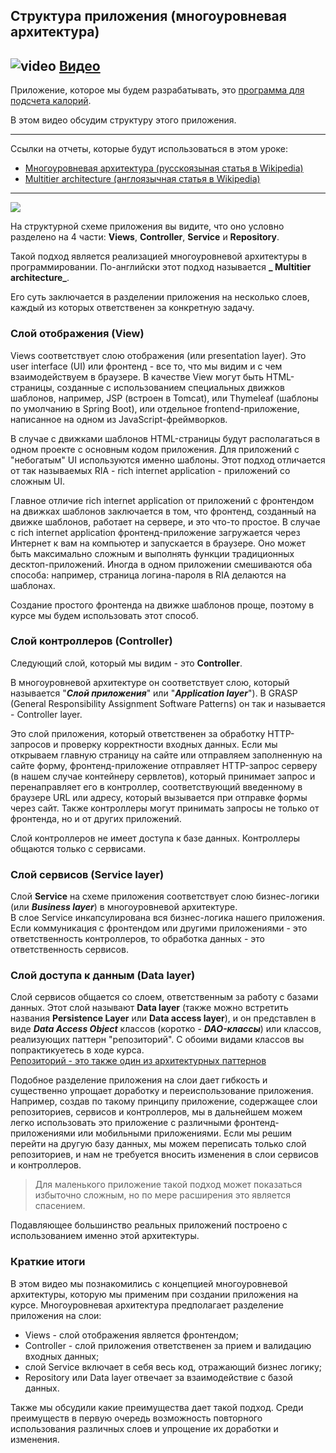 ## Структура приложения (многоуровневая архитектура)

## ![video](https://cloud.githubusercontent.com/assets/13649199/13672715/06dbc6ce-e6e7-11e5-81a9-04fbddb9e488.png) [Видео](https://drive.google.com/file/d/1UHzSy9i-uonmTMFoR5v69Y-vyWLCLQWd)

Приложение, которое мы будем разрабатывать, это [программа для подсчета калорий](http://javaops-demo.ru/topjava).

В этом видео обсудим структуру этого приложения.

---
Ссылки на отчеты, которые будут использоваться в этом уроке:

- [Многоуровневая архитектура (русскоязыная статья в Wikipedia)](https://ru.wikipedia.org/wiki/%D0%9C%D0%BD%D0%BE%D0%B3%D0%BE%D1%83%D1%80%D0%BE%D0%B2%D0%BD%D0%B5%D0%B2%D0%B0%D1%8F_%D0%B0%D1%80%D1%85%D0%B8%D1%82%D0%B5%D0%BA%D1%82%D1%83%D1%80%D0%B0)
- [Multitier architecture (англоязычная статья в Wikipedia)](https://en.wikipedia.org/wiki/Multitier_architecture)

---

<img src="https://javaops.ru/static/images/projects/top-scheme.jpg" />

На структурной схеме приложения вы видите, что оно условно разделено на 4 части: **Views**,
**Controller**, **Service** и **Repository**.

Такой подход является реализацией многоуровневой архитектуры в программировании. По-английски этот подход называется **_
Multitier architecture_**.

Его суть заключается в разделении приложения на несколько слоев, каждый из которых ответственен за конкретную задачу.

### Слой отображения (View)

Views соответствует слою отображения (или presentation layer). Это user interface (UI) или фронтенд - все то, что мы
видим и с чем взаимодействуем в браузере. В качестве View могут быть HTML-страницы, созданные с использованием
специальных движков шаблонов, например, JSP (встроен в Tomcat), или Thymeleaf (шаблоны по умолчанию в Spring Boot), или
отдельное frontend-приложение, написанное на одном из JavaScript-фреймворков.

В случае с движками шаблонов HTML-страницы будут располагаться в одном проекте с основным кодом приложения. Для
приложений с "небогатым" UI используются именно шаблоны. Этот подход отличается от так называемых RIA - rich internet
application - приложений со сложным UI.

Главное отличие rich internet application от приложений с фронтендом на движках шаблонов заключается в том, что
фронтенд, созданный на движке шаблонов, работает на сервере, и это что-то простое. В случае с rich internet application
фронтенд-приложение загружается через Интернет к вам на компьютер и запускается в браузере. Оно может быть максимально
сложным и выполнять функции традиционных десктоп-приложений. Иногда в одном приложении смешиваются оба способа:
например, страница логина-пароля в RIA делаются на шаблонах.

Создание простого фронтенда на движке шаблонов проще, поэтому в курсе мы будем использовать этот способ.

### Слой контроллеров (Controller)

Следующий слой, который мы видим - это **Controller**.

В многоуровневой архитектуре он соответствует слою, который называется "**_Слой приложения_**" или "**_Application
layer_**"). В GRASP (General Responsibility Assignment Software Patterns)
он так и называется - Controller layer.

Это слой приложения, который ответственен за обработку HTTP-запросов и проверку корректности входных данных. Если мы
открываем главную страницу на сайте или отправляем заполненную на сайте форму, фронтенд-приложение отправляет
HTTP-запрос серверу (в нашем случае контейнеру сервлетов), который принимает запрос и перенаправляет его в контроллер,
соответствующий введенному в браузере URL или адресу, который вызывается при отправке формы через сайт. Также
контроллеры могут принимать запросы не только от фронтенда, но и от других приложений.

Слой контроллеров не имеет доступа к базе данных. Контроллеры общаются только с сервисами.

### Слой сервисов (Service layer)

Слой **Service** на схеме приложения соответствует слою бизнес-логики (или **_Business layer_**) в многоуровневой
архитектуре.  
В слое Service инкапсулирована вся бизнес-логика нашего приложения. Если коммуникация с фронтендом или другими
приложениями - это ответственность контроллеров, то обработка данных - это ответственность сервисов.

### Слой доступа к данным (Data layer)

Слой сервисов общается со слоем, ответственным за работу с базами данных. Этот слой называют **Data layer** (также можно
встретить названия **Persistence Layer** или **Data access layer**), и он представлен в виде **_Data Access Object_**
классов
(коротко - **_DAO-классы_**) или классов, реализующих паттерн "репозиторий". С обоими видами классов вы попрактикуетесь
в ходе курса.  
[Репозиторий - это также один из архитектурных паттернов](https://martinfowler.com/eaaCatalog/repository.html)

Подобное разделение приложения на слои дает гибкость и существенно упрощает доработку и переиспользование приложения.
Например, создав по такому принципу приложение, содержащее слои репозиториев, сервисов и контроллеров, мы в дальнейшем
можем легко использовать это приложение с различными фронтенд-приложениями или мобильными приложениями. Если мы решим
перейти на другую базу данных, мы можем переписать только слой репозиториев, и нам не требуется вносить изменения в слои
сервисов и контроллеров.

> Для маленького приложение такой подход может показаться
> избыточно сложным, но по мере расширения это является спасением.

Подавляющее большинство реальных приложений построено с использованием именно этой архитектуры.

### Краткие итоги

В этом видео мы познакомились с концепцией многоуровневой архитектуры, которую мы применим при создании приложения на
курсе. Многоуровневая архитектура предполагает разделение приложения на слои:

- Views - слой отображения является фронтендом;
- Controller - слой приложения ответственен за прием и валидацию входных данных;
- слой Service включает в себя весь код, отражающий бизнес логику;
- Repository или Data layer отвечает за взаимодействие с базой данных.

Также мы обсудили какие преимущества дает такой подход. Среди преимуществ в первую очередь возможность повторного
использования различных слоев и упрощение их доработки и изменения.



